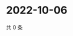 # 2022-10-06

共 0 条

<!-- BEGIN WEIBO -->
<!-- 最后更新时间 Thu Oct 06 2022 05:17:22 GMT+0800 (China Standard Time) -->

<!-- END WEIBO -->
